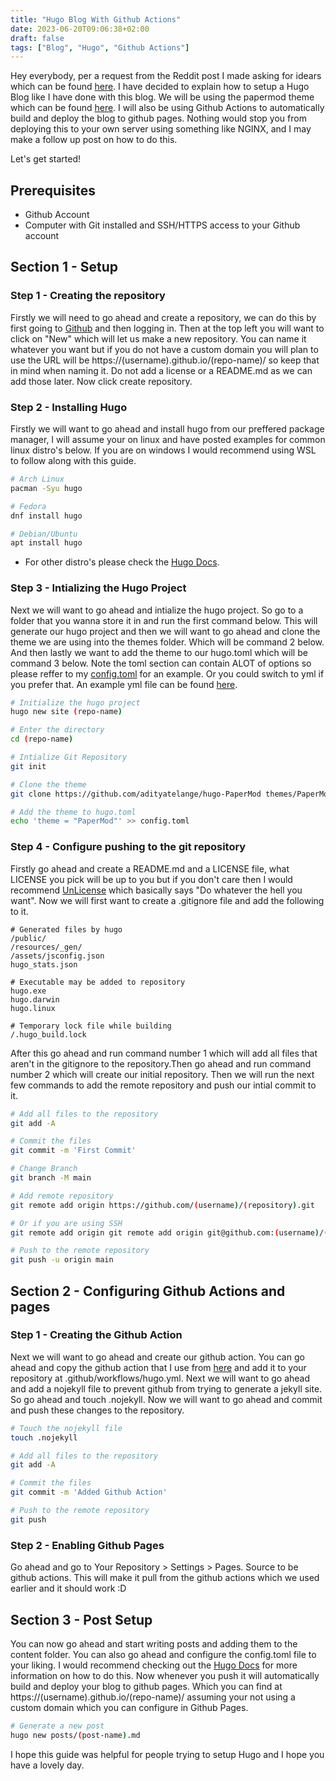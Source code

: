```yaml
---
title: "Hugo Blog With Github Actions"
date: 2023-06-20T09:06:38+02:00
draft: false
tags: ["Blog", "Hugo", "Github Actions"]
---
```


Hey everybody, per a request from the Reddit post I made asking for idears which can be found [here](https://www.reddit.com/r/selfhosted/comments/14daj2x/what_are_some_guides_you_guys_would_like_to_see/). I have decided to explain how to setup a Hugo Blog like I have done with this blog. We will be using the papermod theme which can be found [here](https://github.com/adityatelange/hugo-PaperMod). I will also be using Github Actions to automatically build and deploy the blog to github pages. Nothing would stop you from deploying this to your own server using something like NGINX, and I may make a follow up post on how to do this. 

Let's get started!

## Prerequisites
- Github Account
- Computer with Git installed and SSH/HTTPS access to your Github account

## Section 1 - Setup

### Step 1 - Creating the repository

Firstly we will need to go ahead and create a repository, we can do this by first going to [Github](https://github.com) and then logging in. Then at the top left you will want to click on "New" which will let us make a new repository. You can name it whatever you want but if you do not have a custom domain you will plan to use the URL will be https://(username).github.io/(repo-name)/ so keep that in mind when naming it. Do not add a license or a README.md as we can add those later. Now click create repository.

### Step 2 - Installing Hugo

Firstly we will want to go ahead and install hugo from our preffered package manager, I will assume your on linux and have posted examples for common linux distro's below. If you are on windows I would recommend using WSL to follow along with this guide.

```bash
# Arch Linux
pacman -Syu hugo

# Fedora
dnf install hugo

# Debian/Ubuntu
apt install hugo
```

* For other distro's please check the [Hugo Docs](https://gohugo.io/installation/linux/).

### Step 3 - Intializing the Hugo Project

Next we will want to go ahead and intialize the hugo project. So go to a folder that you wanna store it in and run the first command below. This will generate our hugo project and then we will want to go ahead and clone the theme we are using into the themes folder. Which will be command 2 below. And then lastly we want to add the theme to our hugo.toml which will be command 3 below. Note the toml section can contain ALOT of options so please reffer to my [config.toml]() for an example. Or you could switch to yml if you prefer that. An example yml file can be found [here](https://github.com/adityatelange/hugo-PaperMod/wiki/Installation#sample-configyml).


```bash
# Initialize the hugo project
hugo new site (repo-name)

# Enter the directory
cd (repo-name)

# Intialize Git Repository
git init

# Clone the theme
git clone https://github.com/adityatelange/hugo-PaperMod themes/PaperMod --depth=1

# Add the theme to hugo.toml
echo 'theme = "PaperMod"' >> config.toml
```

### Step 4 - Configure pushing to the git repository

Firstly go ahead and create a README.md and a LICENSE file, what LICENSE you pick will be up to you but if you don't care then I would recommend [UnLicense]() which basically says "Do whatever the hell you want". Now we will first want to create a .gitignore file and add the following to it.

```gitignore
# Generated files by hugo
/public/
/resources/_gen/
/assets/jsconfig.json
hugo_stats.json

# Executable may be added to repository
hugo.exe
hugo.darwin
hugo.linux

# Temporary lock file while building
/.hugo_build.lock
```

After this go ahead and run command number 1 which will add all files that aren't in the gitignore to the repository.Then go ahead and run command number 2 which will create our initial repository. Then we will run the next few commands to add the remote repository and push our intial commit to it.
```bash
# Add all files to the repository
git add -A

# Commit the files
git commit -m 'First Commit'

# Change Branch
git branch -M main

# Add remote repository
git remote add origin https://github.com/(username)/(repository).git

# Or if you are using SSH
git remote add origin git remote add origin git@github.com:(username)/(repository).git

# Push to the remote repository
git push -u origin main
```

## Section 2 - Configuring Github Actions and pages

### Step 1 - Creating the Github Action

Next we will want to go ahead and create our github action. You can go ahead and copy the github action that I use from [here](https://github.com/Stetsed/stetsed-guides/blob/main/.github/workflows/hugo.yml) and add it to your repository at .github/workflows/hugo.yml. Next we will want to go ahead and add a nojekyll file to prevent github from trying to generate a jekyll site. So go ahead and touch .nojekyll. Now we will want to go ahead and commit and push these changes to the repository.
```bash
# Touch the nojekyll file
touch .nojekyll

# Add all files to the repository
git add -A

# Commit the files
git commit -m 'Added Github Action'

# Push to the remote repository
git push
```

### Step 2 - Enabling Github Pages

Go ahead and go to Your Repository > Settings > Pages. Source to be github actions. This will make it pull from the github actions which we used earlier and it should work :D

## Section 3 - Post Setup

You can now go ahead and start writing posts and adding them to the content folder. You can also go ahead and configure the config.toml file to your liking. I would recommend checking out the [Hugo Docs](https://gohugo.io/documentation/) for more information on how to do this. Now whenever you push it will automatically build and deploy your blog to github pages. Which you can find at https://(username).github.io/(repo-name)/ assuming your not using a custom domain which you can configure in Github Pages.

```bash
# Generate a new post
hugo new posts/(post-name).md
```

I hope this guide was helpful for people trying to setup Hugo and I hope you have a lovely day.



